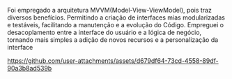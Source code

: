 Foi empregado a arquitetura MVVM(Model-View-ViewModel), pois traz diversos benefícios. Permitindo a criação de interfaces mias modularizadas e testáveis, facilitando a manutenção e a evolução do Código.
Empreguei o desacoplamento entre a interface do usuário e a lógica de negócio, tornando mais simples a adição de novos recursos e a personalização da interface


https://github.com/user-attachments/assets/d679df64-73cd-4558-89df-90a3b8ad539b

